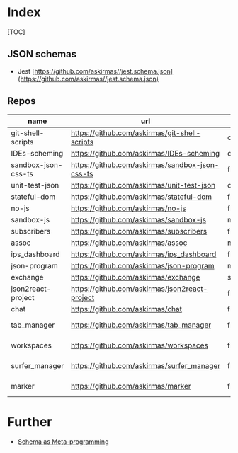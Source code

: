 # Index
[TOC]
## JSON schemas
- Jest [https://github.com/askirmas//jest.schema.json](https://github.com/askirmas//jest.schema.json)
## Repos

| name | url  | Side | Keys |
| ---- | ---- | ---- | ---- |
|git-shell-scripts|https://github.com/askirmas/git-shell-scripts|cli|git|
|IDEs-scheming|https://github.com/askirmas/IDEs-scheming|cli|Schema|
|sandbox-json-css-ts|https://github.com/askirmas/sandbox-json-css-ts|front|sandbox|
|unit-test-json|https://github.com/askirmas/unit-test-json|cli|Metaprogramming|
|stateful-dom|https://github.com/askirmas/stateful-dom|front|Html Css|
|no-js|https://github.com/askirmas/no-js|front|Html Css|
|sandbox-js|https://github.com/askirmas/sandbox-js|module|sandbox|
|subscribers|https://github.com/askirmas/subscribers|full|sandbox|
|assoc|https://github.com/askirmas/assoc|module|Utils|
|ips_dashboard|https://github.com/askirmas/ips_dashboard|full|sandbox|
|json-program|https://github.com/askirmas/json-program|module|Metaprogramming|
|exchange|https://github.com/askirmas/exchange|server||
|json2react-project|https://github.com/askirmas/json2react-project|front|Metaprogramming|
|chat|https://github.com/askirmas/chat|full|sandbox|
|tab_manager|https://github.com/askirmas/tab_manager|front|Browser extension|
|workspaces|https://github.com/askirmas/workspaces|front|Browser extension|
|surfer_manager|https://github.com/askirmas/surfer_manager|front|Browser extension|
|marker|https://github.com/askirmas/marker|front|Browser extension|

# Further
- [Schema as Meta-programming](./schema-as-meta)